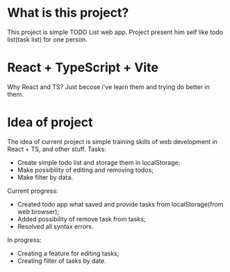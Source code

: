 # What is this project?
This project is simple TODO List web app.
Project present him self like todo list(task list) for one person.

# React + TypeScript + Vite
Why React and TS? Just becose i've learn them and trying do better in them.

# Idea of project

The idea of current project is simple training skills of web development in React + TS, and other stuff.
Tasks:
- Create simple todo list and storage them in localStorage;
- Make possibility of editing and removing todos;
- Make filter by data.

Current progress:
- Created todo app what saved and provide tasks from localStorage(from web browser);
- Added possibility of remove task from tasks;
- Resolved all syntax errors.

In progress:
- Creating a feature for editing tasks;
- Сreating filter of tasks by date.
